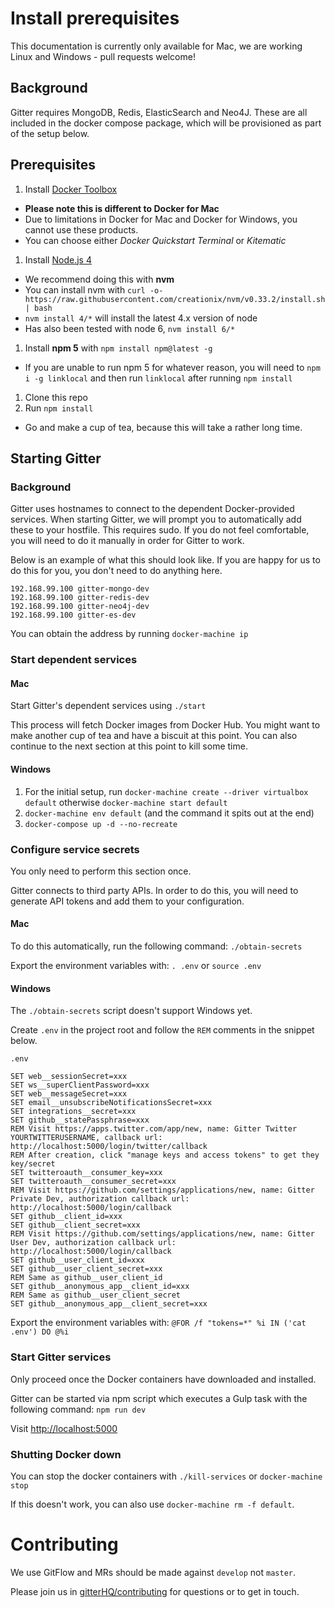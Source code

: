 # Install prerequisites

This documentation is currently only available for Mac, we are working Linux and Windows - pull requests welcome!

## Background

Gitter requires MongoDB, Redis, ElasticSearch and Neo4J. These are all included in the docker compose package, which will be provisioned as part of the setup below.

## Prerequisites

 1. Install [Docker Toolbox](https://www.docker.com/products/docker-toolbox)
   * **Please note this is different to Docker for Mac**
   * Due to limitations in Docker for Mac and Docker for Windows, you cannot use these products.
   * You can choose either *Docker Quickstart Terminal* or *Kitematic*
 1. Install [Node.js 4](https://nodejs.org/dist/latest-v4.x/)
   * We recommend doing this with **nvm**
   * You can install nvm with `curl -o- https://raw.githubusercontent.com/creationix/nvm/v0.33.2/install.sh | bash`
   * `nvm install 4/*` will install the latest 4.x version of node
   * Has also been tested with node 6, `nvm install 6/*`
 1. Install **npm 5** with `npm install npm@latest -g`
   * If you are unable to run npm 5 for whatever reason, you will need to `npm i -g linklocal` and then run `linklocal` after running `npm install`
 1. Clone this repo
 1. Run `npm install`
   * Go and make a cup of tea, because this will take a rather long time.


## Starting Gitter

### Background

Gitter uses hostnames to connect to the dependent Docker-provided services. When starting Gitter, we will prompt you to automatically add these to your hostfile. This requires sudo. If you do not feel comfortable, you will need to do it manually in order for Gitter to work.

Below is an example of what this should look like. If you are happy for us to do this for you, you don't need to do anything here.

```
192.168.99.100 gitter-mongo-dev
192.168.99.100 gitter-redis-dev
192.168.99.100 gitter-neo4j-dev
192.168.99.100 gitter-es-dev
```

You can obtain the address by running `docker-machine ip`

### Start dependent services

#### Mac

Start Gitter's dependent services using `./start`

This process will fetch Docker images from Docker Hub. You might want to make another cup of tea and have a biscuit at this point. You can also continue to the next section at this point to kill some time.

#### Windows

 1. For the initial setup, run `docker-machine create --driver virtualbox default` otherwise `docker-machine start default`
 1. `docker-machine env default` (and the command it spits out at the end)
 1. `docker-compose up -d --no-recreate`

### Configure service secrets

You only need to perform this section once.

Gitter connects to third party APIs. In order to do this, you will need to generate API tokens and add them to your configuration.

#### Mac

To do this automatically, run the following command:
`./obtain-secrets`

Export the environment variables with:
`. .env` or `source .env`


#### Windows

The `./obtain-secrets` script doesn't support Windows yet.

Create `.env` in the project root and follow the `REM` comments in the snippet below.

`.env`
```
SET web__sessionSecret=xxx
SET ws__superClientPassword=xxx
SET web__messageSecret=xxx
SET email__unsubscribeNotificationsSecret=xxx
SET integrations__secret=xxx
SET github__statePassphrase=xxx
REM Visit https://apps.twitter.com/app/new, name: Gitter Twitter YOURTWITTERUSERNAME, callback url: http://localhost:5000/login/twitter/callback
REM After creation, click "manage keys and access tokens" to get they key/secret
SET twitteroauth__consumer_key=xxx
SET twitteroauth__consumer_secret=xxx
REM Visit https://github.com/settings/applications/new, name: Gitter Private Dev, authorization callback url: http://localhost:5000/login/callback
SET github__client_id=xxx
SET github__client_secret=xxx
REM Visit https://github.com/settings/applications/new, name: Gitter User Dev, authorization callback url: http://localhost:5000/login/callback
SET github__user_client_id=xxx
SET github__user_client_secret=xxx
REM Same as github__user_client_id
SET github__anonymous_app__client_id=xxx
REM Same as github__user_client_secret
SET github__anonymous_app__client_secret=xxx
```

Export the environment variables with:
`@FOR /f "tokens=*" %i IN ('cat .env') DO @%i`

### Start Gitter services

Only proceed once the Docker containers have downloaded and installed.

Gitter can be started via npm script which executes a Gulp task with the following command:
`npm run dev`

Visit [http://localhost:5000](http://localhost:5000)

### Shutting Docker down

You can stop the docker containers with `./kill-services` or `docker-machine stop`

If this doesn't work, you can also use `docker-machine rm -f default`.

# Contributing

We use GitFlow and MRs should be made against `develop` not `master`.

Please join us in [gitterHQ/contributing](https://gitter.im/gitterHQ/contributing) for questions or to get in touch.
